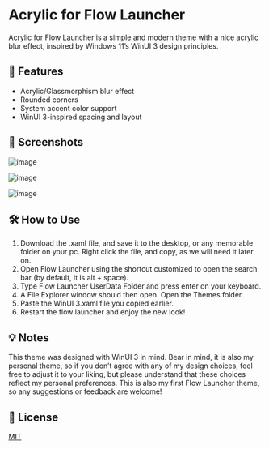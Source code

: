 # Acrylic for Flow Launcher

Acrylic for Flow Launcher is a simple and modern theme with a nice acrylic blur effect, inspired by Windows 11’s WinUI 3 design principles.

## 🌟 Features

- Acrylic/Glassmorphism blur effect
- Rounded corners
- System accent color support
- WinUI 3-inspired spacing and layout



## 📸 Screenshots
![image](https://github.com/user-attachments/assets/7a1751ff-67ad-4d56-a87a-e7eb07d78260)

![image](https://github.com/user-attachments/assets/8ea10e7f-5dbf-41f6-af54-8eb645d1e571)

![image](https://github.com/user-attachments/assets/17b6a301-b686-47e4-9e69-48a241cdb017)


## 🛠 How to Use

1. Download the .xaml file, and save it to the desktop, or any memorable folder on your pc. Right click the file, and copy, as we will need it later on.
2.  Open Flow Launcher using the shortcut customized to open the search bar (by default, it is alt + space).
3. Type Flow Launcher UserData Folder and press enter on your keyboard.
4. A File Explorer window should then open. Open the Themes folder.
5. Paste the WinUI 3.xaml file you copied earlier.
6. Restart the flow launcher and enjoy the new look!

## 💡 Notes

This theme was designed with WinUI 3 in mind. Bear in mind, it is also my personal theme, so if you don’t agree with any of my design choices, feel free to adjust it to your liking, but please understand that these choices reflect my personal preferences. This is also my first Flow Launcher theme, so any suggestions or feedback are welcome!

## 📄 License

[MIT](LICENSE)
